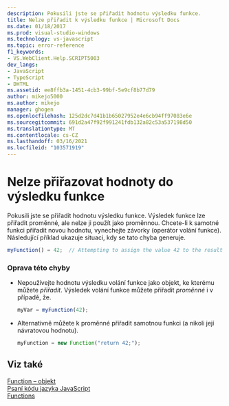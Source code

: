 ```yaml
---
description: Pokusili jste se přiřadit hodnotu výsledku funkce.
title: Nelze přiřadit k výsledku funkce | Microsoft Docs
ms.date: 01/18/2017
ms.prod: visual-studio-windows
ms.technology: vs-javascript
ms.topic: error-reference
f1_keywords:
- VS.WebClient.Help.SCRIPT5003
dev_langs:
- JavaScript
- TypeScript
- DHTML
ms.assetid: ee8ffb3a-1451-4cb3-99bf-5e9cf8b77d79
author: mikejo5000
ms.author: mikejo
manager: ghogen
ms.openlocfilehash: 125d2dc7d41b1b65027952e4e6cb94ff97083e6e
ms.sourcegitcommit: 691d2a47f92f991241fdb132a82c53a537198d50
ms.translationtype: MT
ms.contentlocale: cs-CZ
ms.lasthandoff: 03/16/2021
ms.locfileid: "103571919"
---
```

# <a name="cannot-assign-to-a-function-result"></a>Nelze přiřazovat hodnoty do výsledku funkce
Pokusili jste se přiřadit hodnotu výsledku funkce. Výsledek funkce lze přiřadit proměnné, ale nelze ji použít jako proměnnou. Chcete-li k samotné funkci přiřadit novou hodnotu, vynechejte závorky (operátor volání funkce). Následující příklad ukazuje situaci, kdy se tato chyba generuje.  
  
```js
myFunction() = 42;  // Attempting to assign the value 42 to the result of the function call.  
```  
  
### <a name="to-correct-this-error"></a>Oprava této chyby  
  
- Nepoužívejte hodnotu výsledku volání funkce jako objekt, ke kterému můžete *přiřadit*. Výsledek volání funkce můžete přiřadit *proměnné* i v případě, že.  
  
    ```JavaScript  
    myVar = myFunction(42);  
    ```  
  
- Alternativně můžete k proměnné přiřadit samotnou funkci (a nikoli její návratovou hodnotu).  
  
    ```JavaScript  
    myFunction = new Function("return 42;");  
    ```  
  
## <a name="see-also"></a>Viz také  
 [Function – objekt](https://developer.mozilla.org/docs/Web/JavaScript/Reference/Global_Objects/Function)   
 [Psaní kódu jazyka JavaScript](https://developer.mozilla.org/docs/Learn/Getting_started_with_the_web/JavaScript_basics)   
 [Functions](https://developer.mozilla.org/docs/Learn/JavaScript/Building_blocks/Functions)
